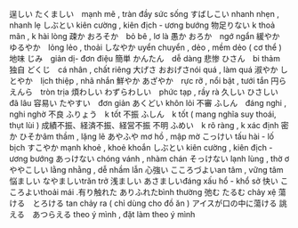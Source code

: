逞しい たくましい　mạnh mẽ , tràn đầy sức sống 
すばしこい nhanh nhẹn , nhanh lẹ 
しぶとい kiên cường , kiên địch - ương bướng
物足りない k thoả mãn , k hài lòng
疎か おろそか　bỏ bê , lơ là
愚か おろか　ngớ ngẩn 
緩やか ゆるやか　lỏng lẻo , thoải 
しなやか uyển chuyển , dẻo , mềm dẻo ( cơ thể )
地味 じみ　giản dị- đơn điệu
簡単 かんたん　dễ dàng
悲惨 ひさん　bi thảm
独自 どくじ　cá nhân , chất riêng
大げさ おおげさnói quá , làm quá
淑やか しとやか　lịch thiệp , nhã nhắn
鮮やか あざやか　rực rỡ , nổi bật , tưới tắn
円ら えんら　tròn trịa
煩わしい わずらわしい　phức tạp , rầy rà 
久しい ひさしい　đã lâu
容易い たやすい　đơn giản 
あくどい khôn lỏi
不審 ふしん　đáng nghi , nghi nghờ 
不良 ふりょう　k tốt 
不振 ふしん　k tốt ( mang nghĩa suy thoái, thụt lùi ) 成績不振、経済不振、経営不振
不明 ふめい　k rõ ràng , k xác định
密か ひそかâm thầm , lặng lẽ
あやふや mơ hồ , mập mờ
こっけい tấu hài - lố bịch
すこやか mạnh khoẻ , khoẻ khoắn
しぶとい kiên cường , kiên địch - ương bướng
あっけない chóng vánh , nhàm chán
そっけない lạnh lùng , thờ ơ 
ややこしい lằng nhằng , dễ nhầm lẫn
心強い こころづよいan tâm , vững tâm
悩ましい  なやましいtrăn trở
浅ましい あさましいđáng xấu hổ - khổ sở
快い こころよいthoải mái
.有り触れた ありふれたbình thường 
弛む たるむ chảy xệ
蕩ける　とろける tan chảy ra ( chỉ dùng cho đồ ăn ) アイスが口の中に蕩ける
誂える　あつらえる theo ý mình , đặt làm theo ý mình